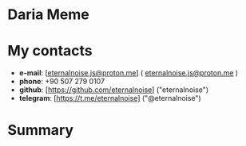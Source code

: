 # **Daria Meme**

# **My contacts** 
* __e-mail__: [eternalnoise.js@proton.me] ( eternalnoise.js@proton.me )
* __phone__: +90 507 279 0107
* __github__: [https://github.com/eternalnoise] ("eternalnoise")
* __telegram__: [https://t.me/eternalnoise] ("@eternalnoise")

# **Summary** 